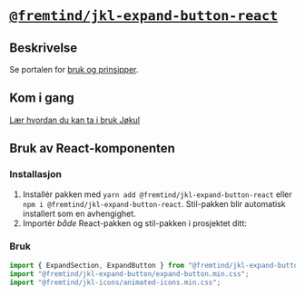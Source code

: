 # [`@fremtind/jkl-expand-button-react`](https://jokul.fremtind.no/komponenter/expandbutton)

## Beskrivelse

Se portalen for [bruk og prinsipper](https://jokul.fremtind.no/komponenter/expandbutton).

## Kom i gang

[Lær hvordan du kan ta i bruk Jøkul](https://jokul.fremtind.no/developer/getting-started/)

## Bruk av React-komponenten

### Installasjon

1. Installér pakken med `yarn add @fremtind/jkl-expand-button-react` eller `npm i @fremtind/jkl-expand-button-react`. Stil-pakken blir automatisk installert som en avhengighet.
2. Importér _både_ React-pakken og stil-pakken i prosjektet ditt:

### Bruk

```js
import { ExpandSection, ExpandButton } from "@fremtind/jkl-expand-button-react";
import "@fremtind/jkl-expand-button/expand-button.min.css";
import "@fremtind/jkl-icons/animated-icons.min.css";
```
